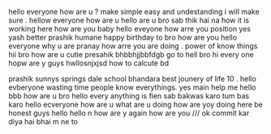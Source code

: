 hello everyone how are u ?
make   simple  easy and undestanding 
 i will make sure .
hellow everyone how are u  hello are u bro
sab thik hai na 
how it is working here  how are you baby
hello eveyone how arre you position 
yes yash better prashik humane  happy birthday to bro
how are you 
hello everyone
why u are   pranay how arre you are doing . power of know things 
 hii bro how are u cutie
presahik bhbbhjjbbfdgb go to hell bro  hi every one hopw are y guys  hwllosnjxjsd
how to calcute bd 

prashik  sunnys springs dale school bhandara  best jounery of life 10 . hello evberyone 
wasting time  people know everythings.
yes main help me  hello bbb
how are u bro 
hello every anything is fien sab bakwas karo tum bas karo  hello ecveryone how are u 
 what are u doing how are yoy doing here be honest guys  hello hello n
how are y again how are you  /// 
ok commit kar diya hai bhai m ne to

